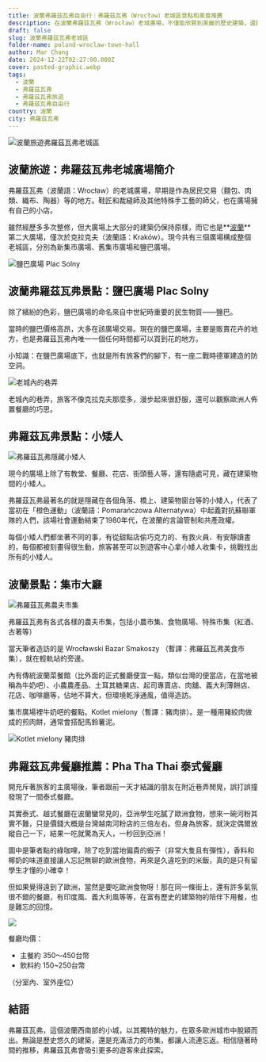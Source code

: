 ```yaml
---
title: 波蘭弗羅茲瓦弗自由行｜弗羅茲瓦弗（Wrocław）老城區景點和美食推薦
description: 在波蘭弗羅茲瓦弗（Wrocław）老城廣場，不僅能欣賞到美麗的歷史建築，還能品嚐到地道的波蘭美食，感受當地熱情好客的氛圍。
draft: false
slug: 波蘭弗羅茲瓦弗老城區
folder-name: poland-wroclaw-town-hall
author: Mar Chang
date: 2024-12-22T02:27:00.000Z
cover: pasted-graphic.webp
tags:
  - 波蘭
  - 弗羅茲瓦弗
  - 弗羅茲瓦弗旅遊
  - 弗羅茲瓦弗自由行
country: 波蘭
city: 弗羅茲瓦弗
---
```

![波蘭旅遊弗羅茲瓦弗老城區](pasted-graphic.webp "波蘭旅遊弗羅茲瓦弗老城區")

## 波蘭旅遊：弗羅茲瓦弗老城廣場簡介

弗羅茲瓦弗（波蘭語：Wrocław）的老城廣場，早期是作為居民交易（麵包、肉類、織布、陶器）等的地方。鞋匠和裁縫師及其他特殊手工藝的師父，也在廣場擁有自己的小店。

雖然經歷多多次整修，但大廣場上大部分的建築仍保持原樣，而它也是**[波蘭](http://exittaiwan.com/tags/%E6%B3%A2%E8%98%AD/)**第二大廣場，僅次於克拉克夫（波蘭語：Kraków）。現今共有三個廣場構成整個老城區，分別為新集市廣場、舊集市廣場和鹽巴廣場。

![鹽巴廣場 Plac Solny](pasted-graphic-1.webp "鹽巴廣場 Plac Solny")

## 波蘭弗羅茲瓦弗景點：鹽巴廣場 Plac Solny

除了繽紛的色彩，鹽巴廣場的命名來自中世紀時重要的民生物質——鹽巴。

當時的鹽巴價格高昂，大多在該廣場交易。現在的鹽巴廣場，主要是販賣花卉的地方，也是弗羅茲瓦弗內唯一一個任何時間都可以買到花的地方。

小知識：在鹽巴廣場底下，也就是所有旅客們的腳下，有一座二戰時德軍建造的防空洞。

![老城內的巷弄](pasted-graphic-2.webp "老城內的巷弄")

老城內的巷弄，旅客不像克拉克夫那麼多，漫步起來很舒服，還可以觀察歐洲人佈置餐廳的巧思。

## 弗羅茲瓦弗景點：小矮人

![弗羅茲瓦弗隱藏小矮人](pasted-graphic-3.webp "弗羅茲瓦弗隱藏小矮人")

現今的廣場上除了有教堂、餐廳、花店、街頭藝人等，還有隨處可見，藏在建築物間的小矮人。

弗羅茲瓦弗最著名的就是隱藏在各個角落、橋上、建築物窗台等的小矮人，代表了當初在「橙色運動」（波蘭語：Pomarańczowa Alternatywa）中起義對抗蘇聯軍隊的人們，該場社會運動結束了1980年代，在波蘭的言論管制和共產政權。

每個小矮人們都坐著不同的事，有從甜點店偷巧克力的、有救火員、有安靜讀書的，每個都被刻畫得很生動，旅客甚至可以到遊客中心拿小矮人收集卡，挑戰找出所有的小矮人。

## 波蘭景點：集市大廳

![弗羅茲瓦弗農夫市集](pasted-graphic-4.webp "弗羅茲瓦弗農夫市集")

弗羅茲瓦弗有各式各樣的農夫市集，包括小農市集、食物廣場、特殊市集（紅酒、古著等）

當天筆者造訪的是 Wrocławski Bazar Smakoszy （暫譯：弗羅茲瓦弗美食市集），就在輕軌站的旁邊。

內有傳統波蘭菜餐館（比外面的正式餐廳便宜一點，類似台灣的便當店，在當地被稱為牛奶吧）、小農農產品、土耳其糖果店、起司專賣店、肉舖、義大利薄餅店、花店、咖啡廳等，佔地不算大，但環境乾淨通風，值得造訪。

集市廣場裡牛奶吧的餐點。Kotlet mielony（暫譯：豬肉排）。是一種用豬絞肉做成的煎肉餅，通常會搭配馬鈴薯泥。

![Kotlet mielony 豬肉排](pasted-graphic-5.webp "豬肉排")

## 弗羅茲瓦弗餐廳推薦：Pha Tha Thai 泰式餐廳

開充斥著旅客的主廣場後，筆者跟前一天才結識的朋友在附近巷弄閒晃，誤打誤撞發現了一間泰式餐廳。

其實泰式、越式餐廳在波蘭蠻常見的，亞洲學生吃膩了歐洲食物，想來一碗河粉其實不難，只是價錢大概是台灣越南河粉店的三倍左右。但身為旅客，就決定偶爾放縱自己一下，結果一吃就驚為天人，一秒回到亞洲！

圖中是筆者點的綠咖哩，除了吃到當地偏貴的蝦子（非常大隻且有彈性），香料和椰奶的味道直接讓人忘記無聊的歐洲食物，再來是久違吃到的米飯，真的是只有留學生才懂的小確幸！

但如果覺得遠到了歐洲，當然是要吃歐洲食物呀！那在同一條街上，還有許多氣氛很不錯的餐廳，有印度風、義大利風等等，在富有歷史的建築物的陪伴下用餐，也是難忘的回憶。

![](pasted-graphic-6.webp)

餐廳均價：

* 主餐約 350～450台幣
* 飲料約 150~250台幣

（分室內、室外座位）

## 結語

弗羅茲瓦弗，這個波蘭西南部的小城，以其獨特的魅力，在眾多歐洲城市中脫穎而出。無論是歷史悠久的建築，還是充滿活力的市集，都讓人流連忘返。相信隨著時間的推移，弗羅茲瓦弗會吸引更多的遊客來此探索。
